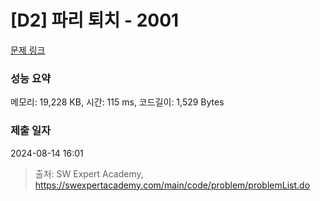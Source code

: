 # [D2] 파리 퇴치 - 2001 

[문제 링크](https://swexpertacademy.com/main/code/problem/problemDetail.do?contestProbId=AV5PzOCKAigDFAUq) 

### 성능 요약

메모리: 19,228 KB, 시간: 115 ms, 코드길이: 1,529 Bytes

### 제출 일자

2024-08-14 16:01



> 출처: SW Expert Academy, https://swexpertacademy.com/main/code/problem/problemList.do
